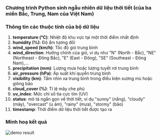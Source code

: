 ### Chương trình Python sinh ngẫu nhiên dữ liệu thời tiết (của ba miền Bắc, Trung, Nam của Việt Nam)
### Thông tin các thuộc tính của bộ dữ liệu
1. **temperature (°C)**: Nhiệt độ khu vực tại một thời điểm nhất định
2. **humidity (%)**: Độ ẩm tương đối
3. **wind_speed (km/h)**: Tốc độ gió trung bình
4. **wind_direction**: Hướng chính của gió, ví dụ như "N" (North - Bắc), "NE" (Northeast - Đông Bắc), "E" (East - Đông), "SE" (Southeast - Đông Nam),...
5. **precipitation (mm)**: Lượng mưa hoặc lượng tuyết rơi trung bình
6. **air_pressure (hPa)**: Áp suất khí quyển trung bình
7. **visibility (km)**: Tầm nhìn xa trung bình trong điều kiện sương mù hoặc giông bão
8. **cloud_cover (%)**: Tỉ lệ mây che phủ
9. **uv_index**: Mức chỉ số tia cực tím (UV)
10. **status**: mô tả ngắn gọn về thời tiết, ví dụ "sunny" (nắng), "cloudy" (mây), "overcast" (u ám), "rainy" (mưa), "stormy" (bão)
11. **timestamp**: Thời điểm dữ liệu thời tiết được tạo ra
### Minh hoạ kết quả
![demo result](https://github.com/user-attachments/assets/765d8f20-21fb-4af8-8245-f6cea5e8b5f3)
